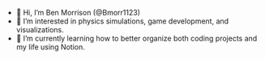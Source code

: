 - 👋 Hi, I’m Ben Morrison (@Bmorr1123)
- 👀 I’m interested in physics simulations, game development, and visualizations.
- 🌱 I’m currently learning how to better organize both coding projects and my life using Notion.

<!---
Bmorr1123/Bmorr1123 is a ✨ special ✨ repository because its `README.md` (this file) appears on your GitHub profile.
You can click the Preview link to take a look at your changes.
--->
